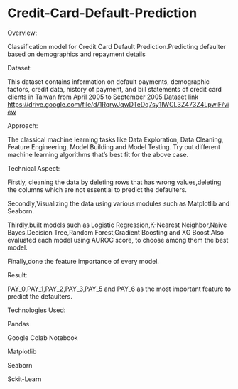 # Credit-Card-Default-Prediction
Overview:

Classification model for Credit Card Default Prediction.Predicting defaulter based on demographics and repayment details

Dataset:

This dataset contains information on default payments, demographic factors, credit
data, history of payment, and bill statements of credit card clients in Taiwan from April
2005 to September 2005.Dataset link https://drive.google.com/file/d/1RqrwJqwDTeDq7sy1IWCL3Z473Z4LpwiF/view

Approach:

The classical machine learning tasks like Data Exploration, Data Cleaning,
Feature Engineering, Model Building and Model Testing. Try out different machine
learning algorithms that’s best fit for the above case.

Technical Aspect:

Firstly, cleaning the data by deleting rows that has wrong values,deleting the columns which are not essential to predict the defaulters.

Secondly,Visualizing the data using various modules such as Matplotlib and Seaborn.

Thirdly,built models such as Logistic Regression,K-Nearest Neighbor,Naive Bayes,Decision Tree,Random Forest,Gradient Boosting and XG Boost.Also evaluated each model using AUROC score, to choose among them the best model.

Finally,done the feature importance of every model.

Result:

PAY_0,PAY_1,PAY_2,PAY_3,PAY_5 and PAY_6 as the most important feature to predict the defaulters.

Technologies Used:

Pandas

Google Colab Notebook

Matplotlib

Seaborn

Sckit-Learn



